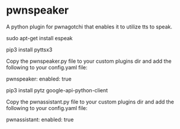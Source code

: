 # pwnspeaker
A python plugin for pwnagotchi that enables it to utilize tts to speak.

sudo apt-get install espeak 

pip3 install pyttsx3

Copy the pwnspeaker.py file to your custom plugins dir and add the following to your config.yaml file:

pwnspeaker:
    enabled: true

pip3 install pytz google-api-python-client

Copy the pwnassistant.py file to your custom plugins dir and add the following to your config.yaml file:

pwnassistant:
    enabled: true
